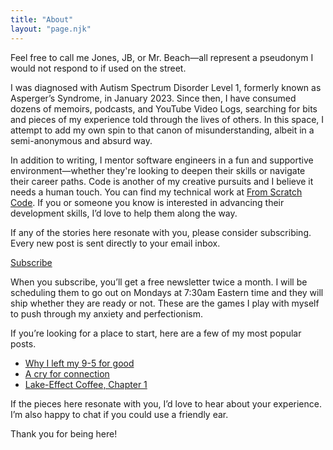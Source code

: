 ```yaml
---
title: "About"
layout: "page.njk"
---
```


Feel free to call me Jones, JB, or Mr. Beach—all represent a pseudonym I would not respond to if used on the street.

I was diagnosed with Autism Spectrum Disorder Level 1, formerly known as Asperger’s Syndrome, in January 2023. Since then, I have consumed dozens of memoirs, podcasts, and YouTube Video Logs, searching for bits and pieces of my experience told through the lives of others. In this space, I attempt to add my own spin to that canon of misunderstanding, albeit in a semi-anonymous and absurd way.

In addition to writing, I mentor software engineers in a fun and supportive environment—whether they're looking to deepen their skills or navigate their career paths. Code is another of my creative pursuits and I believe it needs a human touch. You can find my technical work at [From Scratch Code](https://fromscratchcode.com/). If you or someone you know is interested in advancing their development skills, I’d love to help them along the way.

If any of the stories here resonate with you, please consider subscribing. Every new post is sent directly to your email inbox.

[Subscribe](/subscribe)

When you subscribe, you’ll get a free newsletter twice a month. I will be scheduling them to go out on Mondays at 7:30am Eastern time and they will ship whether they are ready or not. These are the games I play with myself to push through my anxiety and perfectionism.

If you’re looking for a place to start, here are a few of my most popular posts.

- [Why I left my 9-5 for good](#)
- [A cry for connection](#)
- [Lake-Effect Coffee, Chapter 1](#)

If the pieces here resonate with you, I’d love to hear about your experience. I’m also happy to chat if you could use a friendly ear.

Thank you for being here!
